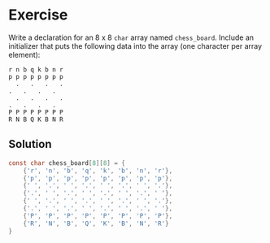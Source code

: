 # Exercise

Write a declaration for an 8 x 8 `char` array named `chess_board`. Include an
initializer that puts the following data into the array (one character per
array element):

```
r n b q k b n r
p p p p p p p p
  .   .   .   .
.   .   .   .
  .   .   .   .
.   .   .   .
P P P P P P P P
R N B Q K B N R
```

## Solution

```c
const char chess_board[8][8] = {
	{'r', 'n', 'b', 'q', 'k', 'b', 'n', 'r'},
	{'p', 'p', 'p', 'p', 'p', 'p', 'p', 'p'},
	{' ', '.', ' ', '.', ' ', '.', ' ', '.'},
	{'.', ' ', '.', ' ', '.', ' ', '.', ' '},
	{' ', '.', ' ', '.', ' ', '.', ' ', '.'},
	{'.', ' ', '.', ' ', '.', ' ', '.', ' '},
	{'P', 'P', 'P', 'P', 'P', 'P', 'P', 'P'},
	{'R', 'N', 'B', 'Q', 'K', 'B', 'N', 'R'}
}
```
